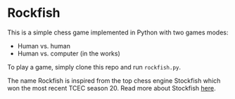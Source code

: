 # Rockfish
This is a simple chess game implemented in Python with two games modes:
* Human vs. human
* Human vs. computer (in the works)

To play a game, simply clone this repo and run `rockfish.py`.

The name Rockfish is inspired from the top chess engine Stockfish which won the most recent TCEC season 20. Read more about Stockfish [here](https://stockfishchess.org/ "Stockfish home").